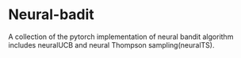 # Neural-badit

A collection of the pytorch implementation of neural bandit algorithm includes neuralUCB and neural Thompson sampling(neuralTS).
